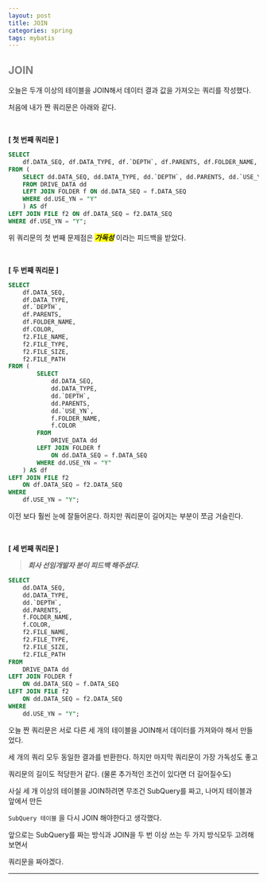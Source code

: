 ```yaml
---
layout: post
title: JOIN
categories: spring
tags: mybatis
---
```


## <span style="color:gray">JOIN</span>

오늘은 두개 이상의 테이블을 JOIN해서 데이터 결과 값을 가져오는 쿼리를 작성했다.

처음에 내가 짠 쿼리문은 아래와 같다. 

<br>

**[ 첫 번째 쿼리문 ]**

```sql
SELECT
    df.DATA_SEQ, df.DATA_TYPE, df.`DEPTH`, df.PARENTS, df.FOLDER_NAME, df.COLOR, f2.FILE_NAME, f2.FILE_TYPE, f2.FILE_SIZE, f2.FILE_PATH
FROM (
    SELECT dd.DATA_SEQ, dd.DATA_TYPE, dd.`DEPTH`, dd.PARENTS, dd.`USE_YN`, f.FOLDER_NAME, f.COLOR
    FROM DRIVE_DATA dd
    LEFT JOIN FOLDER f ON dd.DATA_SEQ = f.DATA_SEQ
    WHERE dd.USE_YN = "Y"
    ) AS df
LEFT JOIN FILE f2 ON df.DATA_SEQ = f2.DATA_SEQ
WHERE df.USE_YN = "Y";
```

위 쿼리문의 첫 번째 문제점은 ***<span style="background-color:yellow">가독성</span>*** 이라는 피드백을 받았다.

<br>

**[ 두 번째 쿼리문 ]**

```sql
SELECT
    df.DATA_SEQ,
    df.DATA_TYPE,
    df.`DEPTH`,
    df.PARENTS,
    df.FOLDER_NAME,
    df.COLOR,
    f2.FILE_NAME,
    f2.FILE_TYPE,
    f2.FILE_SIZE,
    f2.FILE_PATH
FROM (
        SELECT
            dd.DATA_SEQ,
            dd.DATA_TYPE,
            dd.`DEPTH`,
            dd.PARENTS,
            dd.`USE_YN`,
            f.FOLDER_NAME,
            f.COLOR
        FROM
            DRIVE_DATA dd
        LEFT JOIN FOLDER f
            ON dd.DATA_SEQ = f.DATA_SEQ
        WHERE dd.USE_YN = "Y"
    ) AS df
LEFT JOIN FILE f2
    ON df.DATA_SEQ = f2.DATA_SEQ
WHERE
    df.USE_YN = "Y";
```

이전 보다 훨씬 눈에 잘들어온다. 하지만 쿼리문이 길어지는 부분이 쪼금 거슬린다.

<br>

**[ 세 번째 쿼리문 ]**

> ***회사 선임개발자 분이 피드백 해주셨다.***

```sql
SELECT
    dd.DATA_SEQ,
    dd.DATA_TYPE,
    dd.`DEPTH`,
    dd.PARENTS,
    f.FOLDER_NAME,
    f.COLOR,
    f2.FILE_NAME,
    f2.FILE_TYPE,
    f2.FILE_SIZE,
    f2.FILE_PATH
FROM 
    DRIVE_DATA dd
LEFT JOIN FOLDER f
    ON dd.DATA_SEQ = f.DATA_SEQ
LEFT JOIN FILE f2
    ON dd.DATA_SEQ = f2.DATA_SEQ
WHERE
    dd.USE_YN = "Y";
```

오늘 짠 쿼리문은 서로 다른 세 개의 테이블을 JOIN해서 데이터를 가져와야 해서 만들었다.

세 개의 쿼리 모두 동일한 결과를 반환한다. 하지만 마지막 쿼리문이 가장 가독성도 좋고

쿼리문의 길이도 적당한거 같다. (물론 추가적인 조건이 있다면 더 길어질수도)

사실 세 개 이상의 테이블을 JOIN하려면 무조건 SubQuery를 짜고, 나머지 테이블과 앞에서 만든 

`SubQuery 테이블` 을 다시 JOIN 해야한다고 생각했다. 

앞으로는 SubQuery를 짜는 방식과 JOIN을 두 번 이상 쓰는 두 가지 방식모두 고려해보면서 

쿼리문을 짜야겠다.

---
